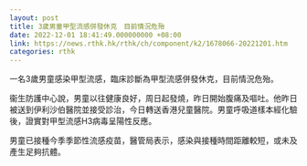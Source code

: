 ```yaml
---
layout: post
title: 3歲男童甲型流感併發休克　目前情況危殆
date: 2022-12-01 18:41:49.000000000 +08:00
link: https://news.rthk.hk/rthk/ch/component/k2/1678066-20221201.htm
categories: rthk
---
```


一名3歲男童感染甲型流感，臨床診斷為甲型流感併發休克，目前情況危殆。

衞生防護中心說，男童以往健康良好，周日起發燒，昨日開始腹痛及嘔吐。他昨日被送到伊利沙伯醫院並接受診治，今日轉送香港兒童醫院。男童呼吸道樣本經化驗後，證實對甲型流感H3病毒呈陽性反應。

男童已接種今季季節性流感疫苗，醫管局表示，感染與接種時間距離較短，或未及產生足夠抗體。
